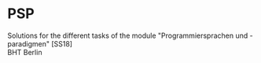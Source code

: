 # PSP
Solutions for the different tasks of the module "Programmiersprachen und -paradigmen" [SS18]  
BHT Berlin
